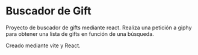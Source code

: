 # Buscador de Gift

Proyecto de buscador de gifts mediante react. 
Realiza una petición a giphy para obtener una lista de gifts en función de una búsqueda.

Creado mediante vite y React.